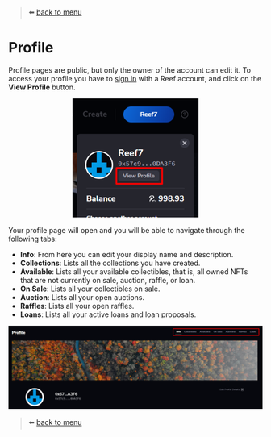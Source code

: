 > :arrow_left: [back to menu](../README.md#sqwid-marketplace-user-guide)

# **Profile**

Profile pages are public, but only the owner of the account can edit it. To access your profile you have to [sign in](../accounts/sign_in.md#sign-in) with a Reef account, and click on the **View Profile** button.

<p align="center">
  <img width="250" src="../images/view_profile_button.png">
</p>

Your profile page will open and you will be able to navigate through the following tabs:

-   **Info**: From here you can edit your display name and description.
-   **Collections**: Lists all the collections you have created.
-   **Available**: Lists all your available collectibles, that is, all owned NFTs that are not currently on sale, auction, raffle, or loan.
-   **On Sale**: Lists all your collectibles on sale.
-   **Auction**: Lists all your open auctions.
-   **Raffles**: Lists all your open raffles.
-   **Loans**: Lists all your active loans and loan proposals.

<p align="center">
  <img width="1000" src="../images/profile_menu.png">
</p>

> :arrow_left: [back to menu](../README.md#sqwid-marketplace-user-guide)
